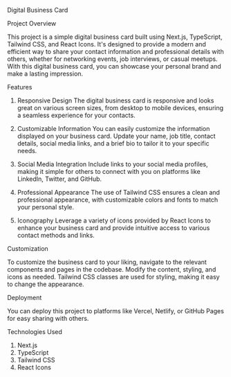 Digital Business Card

Project Overview

This project is a simple digital business card built using Next.js, TypeScript, Tailwind CSS, and React Icons. It's designed to provide a modern and efficient way to share your contact information and professional details with others, whether for networking events, job interviews, or casual meetups. With this digital business card, you can showcase your personal brand and make a lasting impression.

Features

1. Responsive Design The digital business card is responsive and looks great on various screen sizes, from desktop to mobile devices, ensuring a seamless experience for your contacts.

2. Customizable Information You can easily customize the information displayed on your business card. Update your name, job title, contact details, social media links, and a brief bio to tailor it to your specific needs.

3. Social Media Integration Include links to your social media profiles, making it simple for others to connect with you on platforms like LinkedIn, Twitter, and GitHub.

4. Professional Appearance The use of Tailwind CSS ensures a clean and professional appearance, with customizable colors and fonts to match your personal style.

5. Iconography Leverage a variety of icons provided by React Icons to enhance your business card and provide intuitive access to various contact methods and links.

Customization

To customize the business card to your liking, navigate to the relevant components and pages in the codebase. Modify the content, styling, and icons as needed. Tailwind CSS classes are used for styling, making it easy to change the appearance.

Deployment

You can deploy this project to platforms like Vercel, Netlify, or GitHub Pages for easy sharing with others.

Technologies Used

1. Next.js
2. TypeScript
3. Tailwind CSS
4. React Icons
